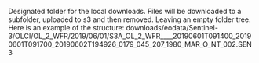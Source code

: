 Designated folder for the local downloads. Files will be downloaded to a subfolder, uploaded to s3 and then removed. Leaving an empty folder tree. Here is an example of the structure: downloads/eodata/Sentinel-3/OLCI/OL_2_WFR/2019/06/01/S3A_OL_2_WFR____20190601T091400_20190601T091700_20190602T194926_0179_045_207_1980_MAR_O_NT_002.SEN3